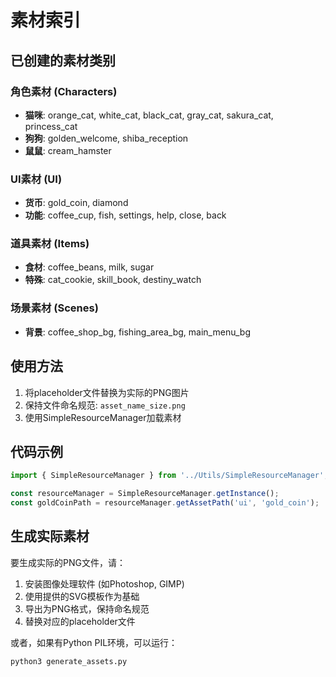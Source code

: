 # 素材索引

## 已创建的素材类别

### 角色素材 (Characters)
- **猫咪**: orange_cat, white_cat, black_cat, gray_cat, sakura_cat, princess_cat
- **狗狗**: golden_welcome, shiba_reception
- **鼠鼠**: cream_hamster

### UI素材 (UI) 
- **货币**: gold_coin, diamond
- **功能**: coffee_cup, fish, settings, help, close, back

### 道具素材 (Items)
- **食材**: coffee_beans, milk, sugar
- **特殊**: cat_cookie, skill_book, destiny_watch

### 场景素材 (Scenes)
- **背景**: coffee_shop_bg, fishing_area_bg, main_menu_bg

## 使用方法

1. 将placeholder文件替换为实际的PNG图片
2. 保持文件命名规范: `asset_name_size.png`
3. 使用SimpleResourceManager加载素材

## 代码示例

```typescript
import { SimpleResourceManager } from '../Utils/SimpleResourceManager';

const resourceManager = SimpleResourceManager.getInstance();
const goldCoinPath = resourceManager.getAssetPath('ui', 'gold_coin');
```

## 生成实际素材

要生成实际的PNG文件，请：

1. 安装图像处理软件 (如Photoshop, GIMP)
2. 使用提供的SVG模板作为基础
3. 导出为PNG格式，保持命名规范
4. 替换对应的placeholder文件

或者，如果有Python PIL环境，可以运行：
```bash
python3 generate_assets.py
```
